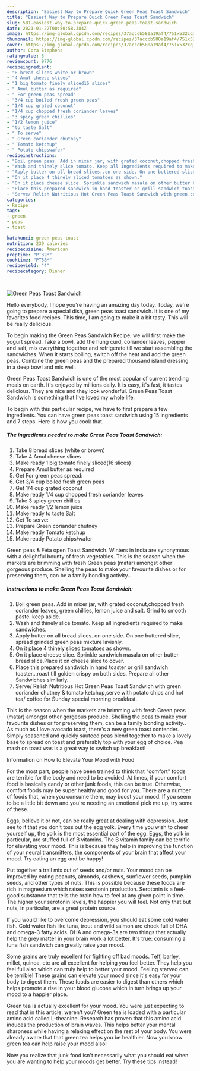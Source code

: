 ```yaml
---
description: "Easiest Way to Prepare Quick Green Peas Toast Sandwich"
title: "Easiest Way to Prepare Quick Green Peas Toast Sandwich"
slug: 581-easiest-way-to-prepare-quick-green-peas-toast-sandwich
date: 2021-01-22T00:50:58.384Z
image: https://img-global.cpcdn.com/recipes/37acccb580a19af4/751x532cq70/green-peas-toast-sandwich-recipe-main-photo.jpg
thumbnail: https://img-global.cpcdn.com/recipes/37acccb580a19af4/751x532cq70/green-peas-toast-sandwich-recipe-main-photo.jpg
cover: https://img-global.cpcdn.com/recipes/37acccb580a19af4/751x532cq70/green-peas-toast-sandwich-recipe-main-photo.jpg
author: Cora Stephens
ratingvalue: 5
reviewcount: 9776
recipeingredient:
- "8 bread slices white or brown"
- "4 Amul cheese slices"
- "1 big tomato finely sliced16 slices"
- " Amul butter as required"
- " For green peas spread"
- "3/4 cup boiled fresh green peas"
- "1/4 cup grated coconut"
- "1/4 cup chopped fresh coriander leaves"
- "3 spicy green chillies"
- "1/2 lemon juice"
- "to taste Salt"
- " To serve"
- " Green coriander chutney"
- " Tomato ketchup"
- " Potato chipswafer"
recipeinstructions:
- "Boil green peas. Add in mixer jar, with grated coconut,chopped fresh coriander leaves, green chillies, lemon juice and salt. Grind to smooth paste. keep aside."
- "Wash and thinely slice tomato. Keep all ingredients required to make sandwiches."
- "Apply butter on all bread slices..on one side. On one buttered slice, spread grinded green peas mixture lavishly."
- "On it place 4 thinely sliced tomatoes as shown."
- "On it place cheese slice. Sprinkle sandwich masala on other butter bread slice.Place it on cheese slice to cover."
- "Place this prepared sandwich in hand toaster or grill sandwich toaster...roast till golden crispy on both sides. Prepare all other Sandwiches similarly."
- "Serve/ Relish Nutritious Hot Green Peas Toast Sandwich with green coriander chutney &amp; tomato ketchup,serve with potato chips and hot tea/ coffee for Sunday special morning breakfast."
categories:
- Recipe
tags:
- green
- peas
- toast

katakunci: green peas toast 
nutrition: 239 calories
recipecuisine: American
preptime: "PT32M"
cooktime: "PT58M"
recipeyield: "4"
recipecategory: Dinner

---
```



![Green Peas Toast Sandwich](https://img-global.cpcdn.com/recipes/37acccb580a19af4/751x532cq70/green-peas-toast-sandwich-recipe-main-photo.jpg)

Hello everybody, I hope you're having an amazing day today. Today, we're going to prepare a special dish, green peas toast sandwich. It is one of my favorites food recipes. This time, I am going to make it a bit tasty. This will be really delicious.

To begin making the Green Peas Sandwich Recipe, we will first make the yogurt spread. Take a bowl, add the hung curd, coriander leaves, pepper and salt, mix everything together and refrigerate till we start assembling the sandwiches. When it starts boiling, switch off the heat and add the green peas. Combine the green peas and the prepared thousand island dressing in a deep bowl and mix well.

Green Peas Toast Sandwich is one of the most popular of current trending meals on earth. It's enjoyed by millions daily. It is easy, it's fast, it tastes delicious. They are nice and they look wonderful. Green Peas Toast Sandwich is something that I've loved my whole life.


To begin with this particular recipe, we have to first prepare a few ingredients. You can have green peas toast sandwich using 15 ingredients and 7 steps. Here is how you cook that.

<!--inarticleads1-->

##### The ingredients needed to make Green Peas Toast Sandwich:

1. Take 8 bread slices (white or brown)
1. Take 4 Amul cheese slices
1. Make ready 1 big tomato finely sliced(16 slices)
1. Prepare  Amul butter as required
1. Get  For green peas spread:
1. Get 3/4 cup boiled fresh green peas
1. Get 1/4 cup grated coconut
1. Make ready 1/4 cup chopped fresh coriander leaves
1. Take 3 spicy green chillies
1. Make ready 1/2 lemon juice
1. Make ready to taste Salt
1. Get  To serve:
1. Prepare  Green coriander chutney
1. Make ready  Tomato ketchup
1. Make ready  Potato chips/wafer


Green peas &amp; Feta open Toast Sandwich. Winters in India are synonymous with a delightful bounty of fresh vegetables. This is the season when the markets are brimming with fresh Green peas (matar) amongst other gorgeous produce. Shelling the peas to make your favourite dishes or for preserving them, can be a family bonding activity.. 

<!--inarticleads2-->

##### Instructions to make Green Peas Toast Sandwich:

1. Boil green peas. Add in mixer jar, with grated coconut,chopped fresh coriander leaves, green chillies, lemon juice and salt. Grind to smooth paste. keep aside.
1. Wash and thinely slice tomato. Keep all ingredients required to make sandwiches.
1. Apply butter on all bread slices..on one side. On one buttered slice, spread grinded green peas mixture lavishly.
1. On it place 4 thinely sliced tomatoes as shown.
1. On it place cheese slice. Sprinkle sandwich masala on other butter bread slice.Place it on cheese slice to cover.
1. Place this prepared sandwich in hand toaster or grill sandwich toaster...roast till golden crispy on both sides. Prepare all other Sandwiches similarly.
1. Serve/ Relish Nutritious Hot Green Peas Toast Sandwich with green coriander chutney &amp; tomato ketchup,serve with potato chips and hot tea/ coffee for Sunday special morning breakfast.


This is the season when the markets are brimming with fresh Green peas (matar) amongst other gorgeous produce. Shelling the peas to make your favourite dishes or for preserving them, can be a family bonding activity.. As much as I love avocado toast, there&#39;s a new green toast contender. Simply seasoned and quickly sauteed peas blend together to make a lovely base to spread on toast and preferably top with your egg of choice. Pea mash on toast was is a great way to switch up breakfast! 

Information on How to Elevate Your Mood with Food


For the most part, people have been trained to think that "comfort" foods are terrible for the body and need to be avoided. At times, if your comfort food is basically candy or other junk foods, this can be true. Otherwise, comfort foods may be super healthy and good for you. There are a number of foods that, when you consume them, may boost your mood. If you seem to be a little bit down and you're needing an emotional pick me up, try some of these.

Eggs, believe it or not, can be really great at dealing with depression. Just see to it that you don't toss out the egg yolk. Every time you wish to cheer yourself up, the yolk is the most essential part of the egg. Eggs, the yolk in particular, are stuffed full of B vitamins. The B vitamin family can be terrific for elevating your mood. This is because they help in improving the function of your neural transmitters, the components of your brain that affect your mood. Try eating an egg and be happy!

Put together a trail mix out of seeds and/or nuts. Your mood can be improved by eating peanuts, almonds, cashews, sunflower seeds, pumpkin seeds, and other types of nuts. This is possible because these foods are rich in magnesium which raises serotonin production. Serotonin is a feel-good substance that tells the brain how to feel at any given point in time. The higher your serotonin levels, the happier you will feel. Not only that but nuts, in particular, are a great protein source.

If you would like to overcome depression, you should eat some cold water fish. Cold water fish like tuna, trout and wild salmon are chock full of DHA and omega-3 fatty acids. DHA and omega-3s are two things that actually help the grey matter in your brain work a lot better. It's true: consuming a tuna fish sandwich can greatly raise your mood. 

Some grains are truly excellent for fighting off bad moods. Teff, barley, millet, quinoa, etc are all excellent for helping you feel better. They help you feel full also which can truly help to better your mood. Feeling starved can be terrible! These grains can elevate your mood since it's easy for your body to digest them. These foods are easier to digest than others which helps promote a rise in your blood glucose which in turn brings up your mood to a happier place.

Green tea is actually excellent for your mood. You were just expecting to read that in this article, weren't you? Green tea is loaded with a particular amino acid called L-theanine. Research has proven that this amino acid induces the production of brain waves. This helps better your mental sharpness while having a relaxing effect on the rest of your body. You were already aware that that green tea helps you be healthier. Now you know green tea can help raise your mood also!

Now you realize that junk food isn't necessarily what you should eat when you are wanting to help your moods get better. Try  these tips  instead!

